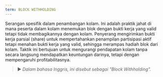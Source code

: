 ```yaml
---
term: BLOCK WITHHOLDING
---
```


Serangan spesifik dalam penambangan kolam. Ini adalah praktik jahat di mana peserta dalam kolam menemukan blok dengan bukti kerja yang valid tetapi tidak membagikannya dengan kolam. Penyerang mengirimkan bukti kerja parsial (share) untuk mempertahankan penampilan partisipasi aktif tetapi menahan bukti kerja yang valid, sehingga merampas hadiah blok dari kolam. Taktik ini bertujuan untuk mengurangi pendapatan kolam tanpa secara langsung mendapatkan keuntungan darinya, tetapi dengan mempengaruhi profitabilitasnya.

> ► *Dalam bahasa Inggris, ini disebut sebagai "Block Withholding".*